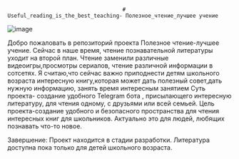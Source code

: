             
                                        # Useful_reading_is_the_best_teaching- Полезное_чтение_лучшее учение


![image](https://github.com/user-attachments/assets/9c64aed7-4a50-4444-9dfe-481101c7a5b1)


Добро пожаловать в репозиторий проекта Полезное чтение-лучшее учение. Сейчас в наше время, чтение познавательной литературы уходит на второй план. Чтение заменили различные видеоигры,просмотры сериалов, чтение различной информации в сотсетях. Я считаю,что сейчас важно приподнести детям школьного возраста интересную книгу,которая может дать полезный совет,дать нужную информацию, занять время интересным занятием  Суть проекта- создание удобного Telegram бота , присылающего интересную литературу, для чтения одному, с друзьями или всей семьей. Цель проекта-создание удобного и безопасного пространства для чтения интересных книг для школьников. Актуально это для людей, любящих познавать что-то новое.

Завершение:  Проект находится в стадии разработки. Литература доступна пока только для детей школьного возраста.
